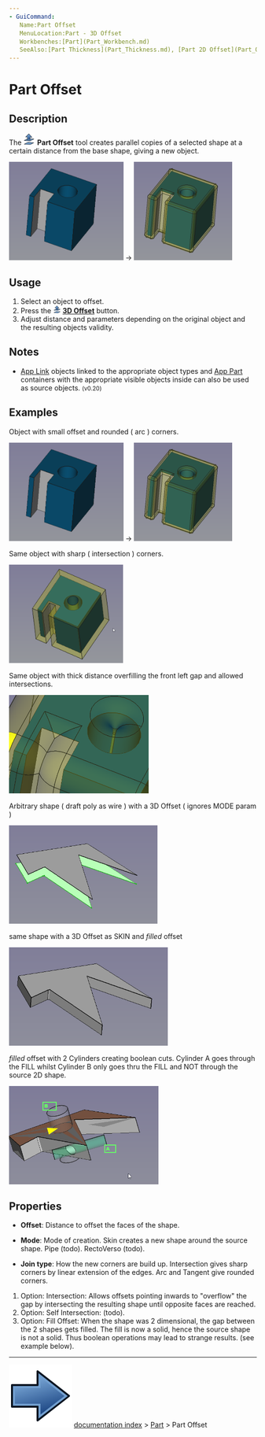 ```yaml
---
- GuiCommand:
   Name:Part Offset
   MenuLocation:Part - 3D Offset
   Workbenches:[Part](Part_Workbench.md)
   SeeAlso:[Part Thickness](Part_Thickness.md), [Part 2D Offset](Part_Offset2D.md)
---
```


# Part Offset

## Description

The <img alt="" src=images/Part_Offset.svg  style="width:24px;"> **Part Offset** tool creates parallel copies of a selected shape at a certain distance from the base shape, giving a new object.

 <img alt="" src=images/PartOffset0.png  style="width:400" height="200px;"> → <img alt="" src=images/PartOffset1.png  style="width:400" height="200px;"> 

## Usage

1.  Select an object to offset.
2.  Press the **<img src="images/Part_Offset.svg" width=16px> [3D Offset](Part_Offset.md)** button.
3.  Adjust distance and parameters depending on the original object and the resulting objects validity.

## Notes

-   [App Link](App_Link.md) objects linked to the appropriate object types and [App Part](App_Part.md) containers with the appropriate visible objects inside can also be used as source objects. <small>(v0.20)</small> 

## Examples

Object with small offset and rounded ( arc ) corners.

 <img alt="" src=images/PartOffset0.png  style="width:400" height="200px;"> → <img alt="" src=images/PartOffset1.png  style="width:400" height="200px;"> 

Same object with sharp ( intersection ) corners.

 <img alt="" src=images/PartOffset3.png  style="width:400" height="200px;"> 

Same object with thick distance overfilling the front left gap and allowed intersections.

 <img alt="" src=images/PartOffset2.png  style="width:400" height="200px;"> 

Arbitrary shape ( draft poly as wire ) with a 3D Offset ( ignores MODE param )

 <img alt="" src=images/PartOffset4.png  style="width:400" height="200px;"> 

same shape with a 3D Offset as SKIN and *filled* offset

 <img alt="" src=images/PartOffset5.png  style="width:400" height="200px;"> 

*filled* offset with 2 Cylinders creating boolean cuts. Cylinder A goes through the FILL whilst Cylinder B only goes thru the FILL and NOT through the source 2D shape.

 <img alt="" src=images/PartOffset6.png  style="width:400" height="200px;"> 

## Properties

-    **Offset**: Distance to offset the faces of the shape.

-    **Mode**: Mode of creation. Skin creates a new shape around the source shape. Pipe (todo). RectoVerso (todo).

-    **Join type**: How the new corners are build up. Intersection gives sharp corners by linear extension of the edges. Arc and Tangent give rounded corners.

1.  Option: Intersection: Allows offsets pointing inwards to \"overflow\" the gap by intersecting the resulting shape until opposite faces are reached.
2.  Option: Self Intersection: (todo).
3.  Option: Fill Offset: When the shape was 2 dimensional, the gap between the 2 shapes gets filled. The fill is now a solid, hence the source shape is not a solid. Thus boolean operations may lead to strange results. (see example below).



---
![](images/Button_right.svg) [documentation index](../README.md) > [Part](Part_Workbench.md) > Part Offset
